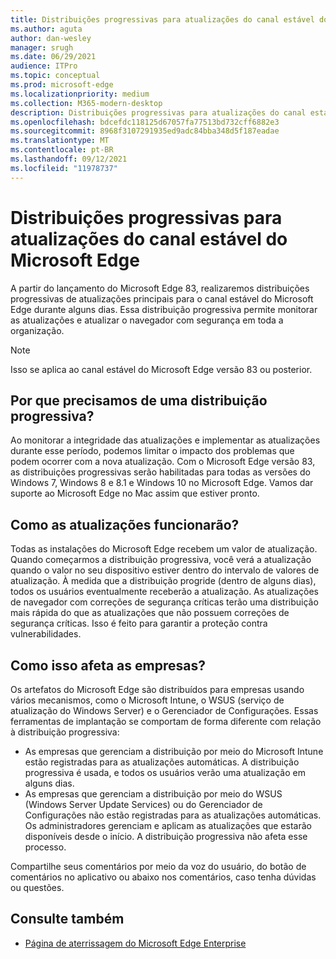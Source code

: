 ```yaml
---
title: Distribuições progressivas para atualizações do canal estável do Microsoft Edge
ms.author: aguta
author: dan-wesley
manager: srugh
ms.date: 06/29/2021
audience: ITPro
ms.topic: conceptual
ms.prod: microsoft-edge
ms.localizationpriority: medium
ms.collection: M365-modern-desktop
description: Distribuições progressivas para atualizações do canal estável do Microsoft Edge
ms.openlocfilehash: bdcefdc118125d67057fa77513bd732cff6882e3
ms.sourcegitcommit: 8968f3107291935ed9adc84bba348d5f187eadae
ms.translationtype: MT
ms.contentlocale: pt-BR
ms.lasthandoff: 09/12/2021
ms.locfileid: "11978737"
---
```

# <a name="progressive-rollouts-for-microsoft-edge-stable-channel-updates"></a>Distribuições progressivas para atualizações do canal estável do Microsoft Edge

A partir do lançamento do Microsoft Edge 83, realizaremos distribuições progressivas de atualizações principais para o canal estável do Microsoft Edge durante alguns dias. Essa distribuição progressiva permite monitorar as atualizações e atualizar o navegador com segurança em toda a organização.

> [!NOTE]
> Isso se aplica ao canal estável do Microsoft Edge versão 83 ou posterior.

## <a name="why-do-we-need-progressive-rollout"></a>Por que precisamos de uma distribuição progressiva?

Ao monitorar a integridade das atualizações e implementar as atualizações durante esse período, podemos limitar o impacto dos problemas que podem ocorrer com a nova atualização. Com o Microsoft Edge versão 83, as distribuições progressivas serão habilitadas para todas as versões do Windows 7, Windows 8 e 8.1 e Windows 10 no Microsoft Edge. Vamos dar suporte ao Microsoft Edge no Mac assim que estiver pronto.

## <a name="how-will-the-updates-work"></a>Como as atualizações funcionarão?

Todas as instalações do Microsoft Edge recebem um valor de atualização. Quando começarmos a distribuição progressiva, você verá a atualização quando o valor no seu dispositivo estiver dentro do intervalo de valores de atualização. À medida que a distribuição progride (dentro de alguns dias), todos os usuários eventualmente receberão a atualização. As atualizações de navegador com correções de segurança críticas terão uma distribuição mais rápida do que as atualizações que não possuem correções de segurança críticas. Isso é feito para garantir a proteção contra vulnerabilidades.

## <a name="how-does-this-affect-enterprises"></a>Como isso afeta as empresas?

Os artefatos do Microsoft Edge são distribuídos para empresas usando vários mecanismos, como o Microsoft Intune, o WSUS (serviço de atualização do Windows Server) e o Gerenciador de Configurações. Essas ferramentas de implantação se comportam de forma diferente com relação à distribuição progressiva:

- As empresas que gerenciam a distribuição por meio do Microsoft Intune estão registradas para as atualizações automáticas. A distribuição progressiva é usada, e todos os usuários verão uma atualização em alguns dias.
- As empresas que gerenciam a distribuição por meio do WSUS (Windows Server Update Services) ou do Gerenciador de Configurações não estão registradas para as atualizações automáticas. Os administradores gerenciam e aplicam as atualizações que estarão disponíveis desde o início. A distribuição progressiva não afeta esse processo.

Compartilhe seus comentários por meio da voz do usuário, do botão de comentários no aplicativo ou abaixo nos comentários, caso tenha dúvidas ou questões.

## <a name="see-also"></a>Consulte também

- [Página de aterrissagem do Microsoft Edge Enterprise](https://aka.ms/EdgeEnterprise)
